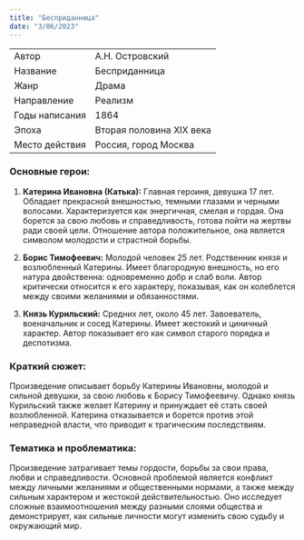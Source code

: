 ```yaml
---
title: "Бесприданница"
date: "3/06/2023"
---
```


|                |                          |
| -------------- | ------------------------ |
| Автор          | А.Н. Островский          |
| Название       | Бесприданница            |
| Жанр           | Драма                    |
| Направление    | Реализм                  |
| Годы написания | 1864                     |
| Эпоха          | Вторая половина XIX века |
| Место действия | Россия, город Москва     |

### Основные герои:

1. **Катерина Ивановна (Катька):** Главная героиня, девушка 17 лет. Обладает прекрасной внешностью, темными глазами и черными волосами. Характеризуется как энергичная, смелая и гордая. Она борется за свою любовь и справедливость, готова пойти на жертвы ради своей цели. Отношение автора положительное, она является символом молодости и страстной борьбы.

2. **Борис Тимофеевич:** Молодой человек 25 лет. Родственник князя и возлюбленный Катерины. Имеет благородную внешность, но его натура двойственна: одновременно добр и слаб воли. Автор критически относится к его характеру, показывая, как он колеблется между своими желаниями и обязанностями.

3. **Князь Курильский:** Средних лет, около 45 лет. Завоеватель, военачальник и сосед Катерины. Имеет жестокий и циничный характер. Автор показывает его как символ старого порядка и деспотизма.

### Краткий сюжет:

Произведение описывает борьбу Катерины Ивановны, молодой и сильной девушки, за свою любовь к Борису Тимофеевичу. Однако князь Курильский также желает Катерину и принуждает её стать своей возлюбленной. Катерина отказывается и борется против этой неправедной власти, что приводит к трагическим последствиям.

### Тематика и проблематика:

Произведение затрагивает темы гордости, борьбы за свои права, любви и справедливости. Основной проблемой является конфликт между личными желаниями и общественными нормами, а также между сильным характером и жестокой действительностью. Оно исследует сложные взаимоотношения между разными слоями общества и демонстрирует, как сильные личности могут изменить свою судьбу и окружающий мир.
